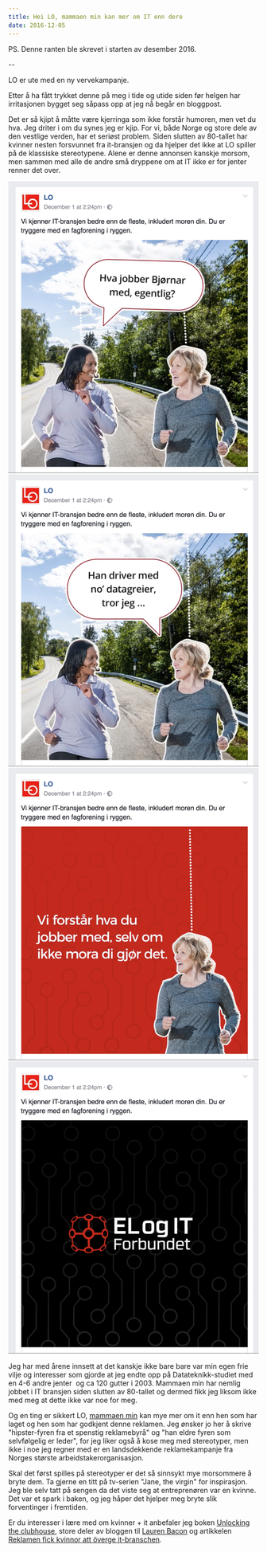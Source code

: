 ```yaml
---
title: Hei LO, mammaen min kan mer om IT enn dere
date: 2016-12-05
---
```


PS. Denne ranten ble skrevet i starten av desember 2016.

--

LO er ute med en ny vervekampanje.

Etter å ha fått trykket denne på meg i tide og utide siden før helgen har irritasjonen bygget seg såpass opp at jeg nå begår en bloggpost.

Det er så kjipt å måtte være kjerringa som ikke forstår humoren, men vet du hva. Jeg driter i om du synes jeg er kjip. For vi, både Norge og store dele av den vestlige verden, har et seriøst problem. Siden slutten av 80-tallet har kvinner nesten forsvunnet fra it-bransjen og da hjelper det ikke at LO spiller på de klassiske stereotypene. Alene er denne annonsen kanskje morsom, men sammen med alle de andre små dryppene om at IT ikke er for jenter renner det over.

![Eksempel på reklame 1](lo-it-1.png)
![Eksempel på reklame 2](lo-it-2.png)
![Eksempel på reklame 3](lo-it-3.png)
![Eksempel på reklame 4](lo-it-4.png)

Jeg har med årene innsett at det kanskje ikke bare bare var min egen frie vilje og interesser som gjorde at jeg endte opp på Datateknikk-studiet med en 4-6 andre jenter  og ca 120 gutter i 2003. Mammaen min har nemlig jobbet i IT bransjen siden slutten av 80-tallet og dermed fikk jeg liksom ikke med meg at dette ikke var noe for meg.

Og en ting er sikkert LO, <a href="https://www.linkedin.com/in/viraae">mammaen min</a> kan mye mer om it enn hen som har laget og hen som har godkjent denne reklamen. Jeg ønsker jo her å skrive "hipster-fyren fra et spenstig reklamebyrå" og "han eldre fyren som selvfølgelig er leder", for jeg liker også å kose meg med stereotyper, men ikke i noe jeg regner med er en landsdekkende reklamekampanje fra Norges største arbeidstakerorganisasjon.

Skal det først spilles på stereotyper er det så sinnsykt mye morsommere å bryte dem. Ta gjerne en titt på tv-serien "Jane, the virgin" for inspirasjon. Jeg ble selv tatt på sengen da det viste seg at entreprenøren var en kvinne. Det var et spark i baken, og jeg håper det hjelper meg bryte slik forventinger i fremtiden.

Er du interesser i lære med om kvinner + it anbefaler jeg boken <a href="https://www.amazon.com/Unlocking-Clubhouse-Women-Computing-Press/dp/0262632691">Unlocking the clubhouse</a>, store deler av bloggen til <a href="http://www.laurenbacon.com/what-men-and-everyone-really-can-do-to-support-gender-equity-in-tech/">Lauren Bacon</a> og artikkelen <a href="http://www.resume.se/nyheter/artiklar/2016/11/24/sa-gick-det-till-nar-kvinnorna-slutade-programmera/">Reklamen fick kvinnor att överge it-branschen</a>.
